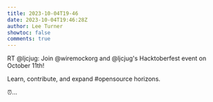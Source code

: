 ```yaml
---
title: 2023-10-04T19-46
date: 2023-10-04T19:46:28Z
author: Lee Turner
showtoc: false
comments: true
---
```


RT @ljcjug: Join @wiremockorg and @ljcjug's Hacktoberfest event on October 11th! 

Learn, contribute, and expand #opensource horizons. 

⏰…

